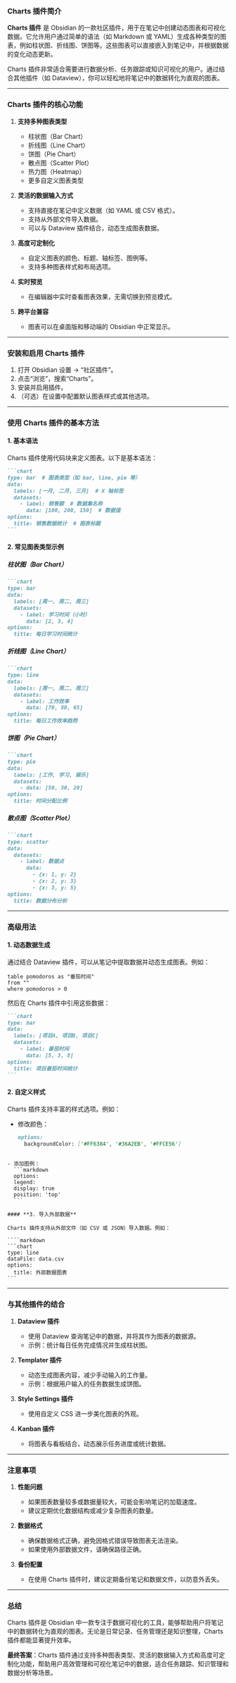 ### **Charts 插件简介**

**Charts 插件** 是 Obsidian 的一款社区插件，用于在笔记中创建动态图表和可视化数据。它允许用户通过简单的语法（如 Markdown 或 YAML）生成各种类型的图表，例如柱状图、折线图、饼图等。这些图表可以直接嵌入到笔记中，并根据数据的变化动态更新。

Charts 插件非常适合需要进行数据分析、任务跟踪或知识可视化的用户。通过结合其他插件（如 Dataview），你可以轻松地将笔记中的数据转化为直观的图表。

---

### **Charts 插件的核心功能**

1. **支持多种图表类型**

   - 柱状图（Bar Chart）
   - 折线图（Line Chart）
   - 饼图（Pie Chart）
   - 散点图（Scatter Plot）
   - 热力图（Heatmap）
   - 更多自定义图表类型

2. **灵活的数据输入方式**

   - 支持直接在笔记中定义数据（如 YAML 或 CSV 格式）。
   - 支持从外部文件导入数据。
   - 可以与 Dataview 插件结合，动态生成图表数据。

3. **高度可定制化**

   - 自定义图表的颜色、标题、轴标签、图例等。
   - 支持多种图表样式和布局选项。

4. **实时预览**

   - 在编辑器中实时查看图表效果，无需切换到预览模式。

5. **跨平台兼容**
   - 图表可以在桌面版和移动端的 Obsidian 中正常显示。

---

### **安装和启用 Charts 插件**

1. 打开 Obsidian 设置 -> “社区插件”。
2. 点击“浏览”，搜索“Charts”。
3. 安装并启用插件。
4. （可选）在设置中配置默认图表样式或其他选项。

---

### **使用 Charts 插件的基本方法**

#### **1. 基本语法**

Charts 插件使用代码块来定义图表。以下是基本语法：

````markdown
```chart
type: bar  # 图表类型（如 bar, line, pie 等）
data:
  labels: [一月, 二月, 三月]  # X 轴标签
  datasets:
    - label: 销售额  # 数据集名称
      data: [100, 200, 150]  # 数据值
options:
  title: 销售数据统计  # 图表标题
```
````


#### **2. 常见图表类型示例**

##### **柱状图（Bar Chart）**
```markdown
```chart
type: bar
data:
  labels: [周一, 周二, 周三]
  datasets:
    - label: 学习时间（小时）
      data: [2, 3, 4]
options:
  title: 每日学习时间统计
````


##### **折线图（Line Chart）**
```markdown
```chart
type: line
data:
  labels: [周一, 周二, 周三]
  datasets:
    - label: 工作效率
      data: [70, 80, 65]
options:
  title: 每日工作效率趋势
````




##### **饼图（Pie Chart）**
```markdown
```chart
type: pie
data:
  labels: [工作, 学习, 娱乐]
  datasets:
    - data: [50, 30, 20]
options:
  title: 时间分配比例
````


##### **散点图（Scatter Plot）**
```markdown
```chart
type: scatter
data:
  datasets:
    - label: 数据点
      data:
        - {x: 1, y: 2}
        - {x: 2, y: 3}
        - {x: 3, y: 5}
options:
  title: 数据分布分析
````


---

### **高级用法**

#### **1. 动态数据生成**
通过结合 Dataview 插件，可以从笔记中提取数据并动态生成图表。例如：
```dataview
table pomodoros as "番茄时间"
from ""
where pomodoros > 0
````

然后在 Charts 插件中引用这些数据：

````markdown
```chart
type: bar
data:
  labels: [项目A, 项目B, 项目C]
  datasets:
    - label: 番茄时间
      data: [5, 3, 8]
options:
  title: 项目番茄时间统计
```
````


#### **2. 自定义样式**
Charts 插件支持丰富的样式选项。例如：
- 修改颜色：
  ```markdown
  options:
    backgroundColor: ['#FF6384', '#36A2EB', '#FFCE56']
````

- 添加图例：
  ```markdown
  options:
  legend:
  display: true
  position: 'top'
  ```

#### **3. 导入外部数据**

Charts 插件支持从外部文件（如 CSV 或 JSON）导入数据。例如：

````markdown
```chart
type: line
dataFile: data.csv
options:
  title: 外部数据图表
```
````


---

### **与其他插件的结合**

1. **Dataview 插件**
   - 使用 Dataview 查询笔记中的数据，并将其作为图表的数据源。
   - 示例：统计每日任务完成情况并生成柱状图。

2. **Templater 插件**
   - 动态生成图表内容，减少手动输入的工作量。
   - 示例：根据用户输入的任务数据生成饼图。

3. **Style Settings 插件**
   - 使用自定义 CSS 进一步美化图表的外观。

4. **Kanban 插件**
   - 将图表与看板结合，动态展示任务进度或统计数据。

---

### **注意事项**

1. **性能问题**
   - 如果图表数量较多或数据量较大，可能会影响笔记的加载速度。
   - 建议定期优化数据结构或减少复杂图表的数量。

2. **数据格式**
   - 确保数据格式正确，避免因格式错误导致图表无法渲染。
   - 如果使用外部数据文件，请确保路径正确。

3. **备份配置**
   - 在使用 Charts 插件时，建议定期备份笔记和数据文件，以防意外丢失。

---

### **总结**

Charts 插件是 Obsidian 中一款专注于数据可视化的工具，能够帮助用户将笔记中的数据转化为直观的图表。无论是日常记录、任务管理还是知识整理，Charts 插件都能显著提升效率。

**最终答案**：Charts 插件通过支持多种图表类型、灵活的数据输入方式和高度可定制化功能，帮助用户高效管理和可视化笔记中的数据，适合任务跟踪、知识管理和数据分析等场景。

